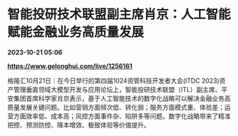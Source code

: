 # 智能投研技术联盟副主席肖京：人工智能赋能金融业务高质量发展

**2023-10-21 05:06**

**https://www.gelonghui.com/live/1256161**

格隆汇10月21日｜在今日举行的第四届1024资管科技开发者大会(ITDC 2023)资产管理垂直领域大模型开发与应用论坛上，智能投研技术联盟（ITL）副主席、平安集团首席科学家肖京表示，基于人工智能技术的数字化战略可以解决金融业务高质量发展关键问题。比如营销方面频次低、转化弱；服务方面模式重、体验差；运营方面效率低、成本高；风控方面事件杂、陷阱多等问题。数字化战略带来了精准把控、预测防控、降本增效、极致体验等价值提升。